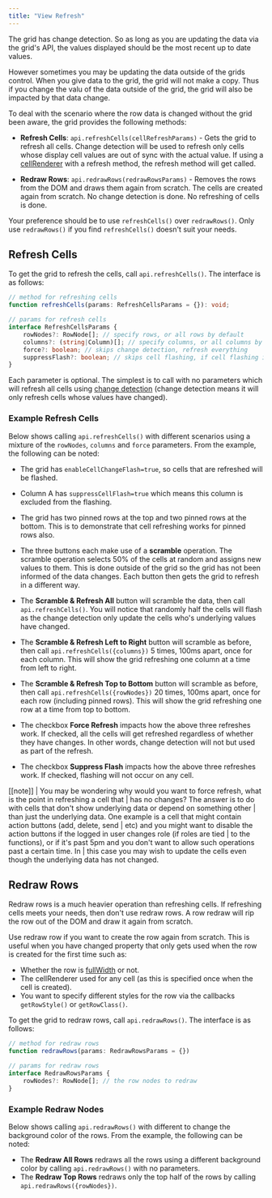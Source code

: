 ```yaml
---
title: "View Refresh"
---
```


The grid has change detection. So as long as you are updating the data via the grid's API, the values displayed should be the most recent up to date values.

However sometimes you may be updating the data outside of the grids control. When you give data to the grid, the grid will not make a copy. Thus if you change the valu of the data outside of the grid, the grid will also be impacted by that data change.

To deal with the scenario where the row data is changed without the grid been aware, the grid provides the following methods:


- **Refresh Cells**: `api.refreshCells(cellRefreshParams)` - Gets the grid to refresh all cells. Change detection will be used to refresh only cells whose display cell values are out of sync with the actual value. If using a [cellRenderer](../component-cell-renderer/) with a refresh method, the refresh method will get called.

- **Redraw Rows**: `api.redrawRows(redrawRowsParams)` - Removes the rows from the DOM and draws them again from scratch. The cells are created again from scratch. No change detection is done. No refreshing of cells is done.

Your preference should be to use `refreshCells()` over `redrawRows()`. Only use `redrawRows()` if you find `refreshCells()` doesn't suit your needs.

## Refresh Cells

To get the grid to refresh the cells, call `api.refreshCells()`. The interface is as follows:

```ts
// method for refreshing cells
function refreshCells(params: RefreshCellsParams = {}): void;

// params for refresh cells
interface RefreshCellsParams {
    rowNodes?: RowNode[]; // specify rows, or all rows by default
    columns?: (string|Column)[]; // specify columns, or all columns by default
    force?: boolean; // skips change detection, refresh everything
    suppressFlash?: boolean; // skips cell flashing, if cell flashing is enabled
}
```


Each parameter is optional. The simplest is to call with no parameters which will refresh all cells using [change detection](../change-detection/) (change detection means it will only refresh cells whose values have changed).

### Example Refresh Cells

Below shows calling `api.refreshCells()` with different scenarios using a mixture of the `rowNodes`, `columns` and `force` parameters. From the example, the following can be noted:

- The grid has `enableCellChangeFlash=true`, so cells that are refreshed will be flashed.

- Column A has `suppressCellFlash=true` which means this column is excluded from the flashing.

- The grid has two pinned rows at the top and two pinned rows at the bottom. This is to demonstrate that cell refreshing works for pinned rows also.

- The three buttons each make use of a **scramble** operation. The scramble operation selects 50% of the cells at random and assigns new values to them. This is done outside of the grid so the grid has not been informed of the data changes. Each button then gets the grid to refresh in a different way.

- The **Scramble & Refresh All** button will scramble the data, then call `api.refreshCells()`. You will notice that randomly half the cells will flash as the change detection only update the cells who's underlying values have changed.

- The **Scramble & Refresh Left to Right** button will scramble as before, then call `api.refreshCells({columns})` 5 times, 100ms apart, once for each column. This will show the grid refreshing one column at a time from left to right.

- The **Scramble & Refresh Top to Bottom** button will scramble as before, then call `api.refreshCells({rowNodes})` 20 times, 100ms apart, once for each row (including pinned rows). This will show the grid refreshing one row at a time from top to bottom.

- The checkbox **Force Refresh** impacts how the above three refreshes work. If checked, all the cells will get refreshed regardless of whether they have changes. In other words, change detection will not but used as part of the refresh.

- The checkbox **Suppress Flash** impacts how the above three refreshes work. If checked, flashing will not occur on any cell.

<grid-example title='Refresh Cells' name='refresh-cells' type='generated'></grid-example>

[[note]]
| You may be wondering why would you want to force refresh, what is the point in refreshing a cell that
| has no changes? The answer is to do with cells that don't show underlying data or depend on something other
| than just the underlying data. One example is a cell that might contain action buttons (add, delete, send
| etc) and you might want to disable the action buttons if the logged in user changes role (if roles are tied
| to the functions), or if it's past 5pm and you don't want to allow such operations past a certain time. In
| this case you may wish to update the cells even though the underlying data has not changed.

## Redraw Rows

Redraw rows is a much heavier operation than refreshing cells. If refreshing cells meets your needs, then don't use redraw rows. A row redraw will rip the row out of the DOM and draw it again from scratch.

Use redraw row if you want to create the row again from scratch. This is useful when you have changed property that only gets used when the row is created for the first time such as:


- Whether the row is [fullWidth](../full-width-rows/) or not.
- The cellRenderer used for any cell (as this is specified once when the cell is created).
- You want to specify different styles for the row via the callbacks `getRowStyle()` or `getRowClass()`.

To get the grid to redraw rows, call `api.redrawRows()`. The interface is as follows:

```ts
// method for redraw rows
function redrawRows(params: RedrawRowsParams = {})

// params for redraw rows
interface RedrawRowsParams {
    rowNodes?: RowNode[]; // the row nodes to redraw
}
```

### Example Redraw Nodes

Below shows calling `api.redrawRows()` with different to change the background color of the rows. From the example, the following can be noted:

- The **Redraw All Rows** redraws all the rows using a different background color by calling `api.redrawRows()` with no parameters.
- The **Redraw Top Rows** redraws only the top half of the rows by calling `api.redrawRows({rowNodes})`.

<grid-example title='Redraw Rows' name='redraw-rows' type='generated' options='{ "exampleHeight": 615 }'></grid-example>
